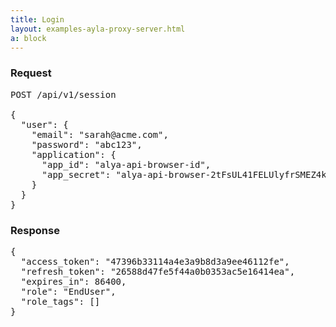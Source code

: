 ```yaml
---
title: Login
layout: examples-ayla-proxy-server.html
a: block
---
```


### Request

<pre>
POST /api/v1/session

{
  "user": {
    "email": "sarah@acme.com",
    "password": "abc123",
    "application": {
      "app_id": "alya-api-browser-id",
      "app_secret": "alya-api-browser-2tFsUL41FELUlyfrSMEZ4kNKwJg"
    }
  }
}
</pre>

### Response

<pre>
{
  "access_token": "47396b33114a4e3a9b8d3a9ee46112fe",
  "refresh_token": "26588d47fe5f44a0b0353ac5e16414ea",
  "expires_in": 86400,
  "role": "EndUser",
  "role_tags": []
}
</pre>
